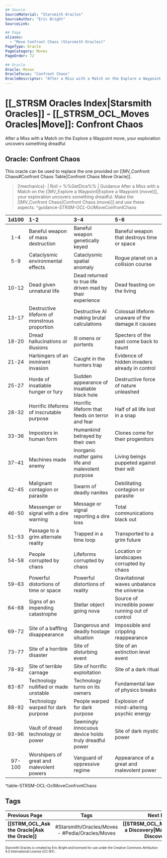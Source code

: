 ```yaml
---
## Source
SourceMaterial: "Starsmith Oracles"
SourceAuthor: "Eric Bright"
SourceLink: 

## Page
aliases:
  - "Move Confront Chaos (Starsmith Oracles)"
PageType: Oracle
PageCategory: Moves
PageOrder: 72

## Oracle
Oracle: Moves
OracleFocus: "Confront Chaos"
OracleDescriptor: "After a Miss with a Match on the Explore a Waypoint move, your exploration uncovers something dreadful."
---
```

# [[_STRSM Oracles Index|Starsmith Oracles]] - [[_STRSM_OCL_Moves Oracles|Move]]: Confront Chaos
After a Miss with a Match on the Explore a Waypoint move, your exploration uncovers something dreadful

## Oracle: Confront Chaos
This oracle can be used to replace the one provided on [[MV_Confront Chaos#Confront Chaos Table|Confront Chaos Move Oracle]].

> [!mechanics]- | Roll > %%GetDice%% | Guidance
> After a Miss with a Match on the [[MV_Explore a Waypoint|Explore a Waypoint (move)]], your exploration uncovers something dreadful. Make the [[MV_Confront Chaos|Confront Chaos (move)]] and use these aspects. ^guidance-STRSM-OCL-OclMoveConfrontChaos

| 1d100 | 1-2 | 3-4 | 5-6 |
| :---: | :--- | :--- | :--- |
| 1-4 | Baneful weapon of mass destruction | Baneful weapon genetically keyed | Baneful weapon that destroys time or space |
| 5-9 | Cataclysmic environmental effects | Cataclysmic spatial anomaly | Rogue planet on a collision course |
| 10-12 | Dead given unnatural life | Dead returned to true life driven mad by their experience | Dead feasting on the living |
| 13-17 | Destructive lifeform of monstrous proportion | Destructive AI making brutal calculations | Colossal lifeform unaware of the damage it causes |
| 18-20 | Dread hallucinations or illusions | Ill omens or portents | Specters of the past come back to haunt |
| 21-24 | Harbingers of an imminent invasion | Caught in the hunters trap | Evidence of hidden invaders already in control |
| 25-27 | Horde of insatiable hunger or fury | Sudden appearance of insatiable black hole | Destructive force of nature unleashed |
| 28-32 | Horrific lifeforms of inscrutable purpose | Horrific lifeform that feeds on terror and fear | Half of all life lost in a snap |
| 33-36 | Impostors in human form | Humankind betrayed by their own | Clones come for their progenitors |
| 37-41 | Machines made enemy | Inorganic matter gains life and malevolent purpose | Living beings puppeted against their will |
| 42-45 | Malignant contagion or parasite | Swarm of deadly nanites | Debilitating contagion or parasite |
| 46-50 | Messenger or signal with a dire warning | Message or signal reporting a dire loss | Total communications black out |
| 51-53 | Passage to a grim alternate reality | Trapped in a time loop | Transported to a grim future |
| 54-58 | People corrupted by chaos | Lifeforms corrupted by chaos | Location or landscapes corrupted by chaos |
| 59-63 | Powerful distortions of time or space | Powerful distortions of reality | Gravitational waves unbalance the universe |
| 64-68 | Signs of an impending catastrophe | Stellar object going nova | Source of incredible power running out of control |
| 69-72 | Site of a baffling disappearance | Dangerous and deadly hostage situation | Impossible and crippling reappearance |
| 73-77 | Site of a horrible disaster | Site of disturbing event | Site of an extinction level event |
| 78-82 | Site of terrible carnage | Site of horrific exploitation | Site of a dark ritual |
| 83-87 | Technology nullified or made unstable | Technology turns on its owners | Fundamental law of physics breaks |
| 88-92 | Technology warped for dark purpose | People warped for dark purpose | Explosion of mind-altering psychic energy |
| 93-96 | Vault of dread technology or power | Seemingly innocuous device holds truly dreadful power | Site of dark mystic power |
| 97-100 | Worshipers of great and malevolent powers | Vanguard of oppressive regime | Appearance of a great and malevolent power |
^table-STRSM-OCL-OclMoveConfrontChaos

## Tags
| Previous Page | Tags | Next Page | 
| :--- | :---: | ---: |
| **[[STRM_OCL_Ask the Oracle\|Ask the Oracle]]** | #Starsmith/Oracles/Moves - #Pedia/Oracles/Moves | **[[STRSM_OCL_Make a Discovery\|Make a Discovery]]** |

<font size=-2>Starsmith Oracles is created by Eric Bright and licensed for use under the Creative Commons Attribution 4.0 International License (CC-BY).</font>